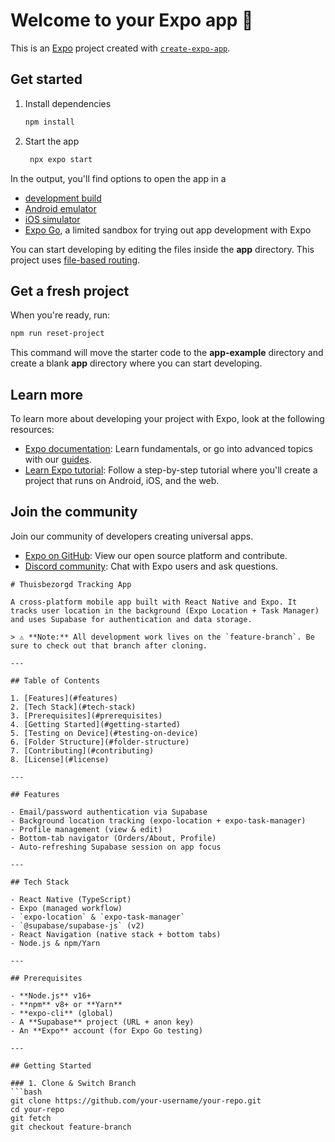 # Welcome to your Expo app 👋

This is an [Expo](https://expo.dev) project created with [`create-expo-app`](https://www.npmjs.com/package/create-expo-app).

## Get started

1. Install dependencies

   ```bash
   npm install
   ```

2. Start the app

   ```bash
    npx expo start
   ```

In the output, you'll find options to open the app in a

- [development build](https://docs.expo.dev/develop/development-builds/introduction/)
- [Android emulator](https://docs.expo.dev/workflow/android-studio-emulator/)
- [iOS simulator](https://docs.expo.dev/workflow/ios-simulator/)
- [Expo Go](https://expo.dev/go), a limited sandbox for trying out app development with Expo

You can start developing by editing the files inside the **app** directory. This project uses [file-based routing](https://docs.expo.dev/router/introduction).

## Get a fresh project

When you're ready, run:

```bash
npm run reset-project
```

This command will move the starter code to the **app-example** directory and create a blank **app** directory where you can start developing.

## Learn more

To learn more about developing your project with Expo, look at the following resources:

- [Expo documentation](https://docs.expo.dev/): Learn fundamentals, or go into advanced topics with our [guides](https://docs.expo.dev/guides).
- [Learn Expo tutorial](https://docs.expo.dev/tutorial/introduction/): Follow a step-by-step tutorial where you'll create a project that runs on Android, iOS, and the web.

## Join the community

Join our community of developers creating universal apps.

- [Expo on GitHub](https://github.com/expo/expo): View our open source platform and contribute.
- [Discord community](https://chat.expo.dev): Chat with Expo users and ask questions.


```Project Related
# Thuisbezorgd Tracking App

A cross‑platform mobile app built with React Native and Expo. It tracks user location in the background (Expo Location + Task Manager) and uses Supabase for authentication and data storage.

> ⚠️ **Note:** All development work lives on the `feature-branch`. Be sure to check out that branch after cloning.

---

## Table of Contents

1. [Features](#features)  
2. [Tech Stack](#tech-stack)  
3. [Prerequisites](#prerequisites)  
4. [Getting Started](#getting-started)  
5. [Testing on Device](#testing-on-device)  
6. [Folder Structure](#folder-structure)  
7. [Contributing](#contributing)  
8. [License](#license)  

---

## Features

- Email/password authentication via Supabase  
- Background location tracking (expo-location + expo-task-manager)  
- Profile management (view & edit)  
- Bottom‑tab navigator (Orders/About, Profile)  
- Auto‑refreshing Supabase session on app focus  

---

## Tech Stack

- React Native (TypeScript)  
- Expo (managed workflow)  
- `expo-location` & `expo-task-manager`  
- `@supabase/supabase-js` (v2)  
- React Navigation (native stack + bottom tabs)  
- Node.js & npm/Yarn  

---

## Prerequisites

- **Node.js** v16+  
- **npm** v8+ or **Yarn**  
- **expo-cli** (global)  
- A **Supabase** project (URL + anon key)  
- An **Expo** account (for Expo Go testing)  

---

## Getting Started

### 1. Clone & Switch Branch  
```bash
git clone https://github.com/your-username/your-repo.git
cd your-repo
git fetch
git checkout feature-branch
